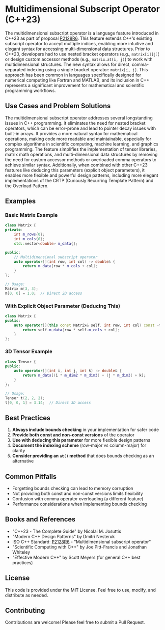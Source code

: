# Multidimensional Subscript Operator (C++23)

The multidimensional subscript operator is a language feature introduced in C++23 as part of proposal [P2128R6](https://gcc.gnu.org/bugzilla/show_bug.cgi?id=102611). This feature
extends C++'s existing subscript operator to accept multiple indices, enabling more intuitive and elegant syntax for accessing
multi-dimensional data structures. Prior to C++23, developers had to use nested bracket operators (e.g., `matrix[i][j]`) or
design custom accessor methods (e.g., `matrix.at(i, j)`) to work with multidimensional structures. The new syntax allows for
direct, comma-separated indexing using a single bracket operator: `matrix[i, j]`. This approach has been common in languages
specifically designed for numerical computing like Fortran and MATLAB, and its inclusion in C++ represents a significant
improvement for mathematical and scientific programming workflows.

## Use Cases and Problem Solutions

The multidimensional subscript operator addresses several longstanding issues in C++ programming. It eliminates the need for
nested bracket operators, which can be error-prone and lead to pointer decay issues with built-in arrays. It provides a more
natural syntax for mathematical operations, making code more readable and maintainable, especially for complex algorithms in
scientific computing, machine learning, and graphics programming. The feature simplifies the implementation of tensor libraries,
matrix math operations, and multi-dimensional data structures by removing the need for custom accessor methods or overloaded
comma operators to achieve similar syntax. Additionally, when combined with other C++23 features like deducing this
parameters (explicit object parameters), it enables more flexible and powerful design patterns, including more elegant
implementations of the CRTP (Curiously Recurring Template Pattern) and the Overload Pattern.

## Examples

### Basic Matrix Example

```cpp
class Matrix {
private:
    int m_rows{0};
    int m_cols{0};
    std::vector<double> m_data{};

public:
    // Multidimensional subscript operator
    auto operator[](int row, int col) -> double& {
        return m_data[row * m_cols + col];
    }
};

// Usage:
Matrix m(3, 3);
m[0, 0] = 1.0;  // Direct 2D access
```

### With Explicit Object Parameter (Deducing This)

```cpp
class Matrix {
public:
    auto operator[](this const Matrix& self, int row, int col) const -> const double& {
        return self.m_data[row * self.m_cols + col];
    }
};
```

### 3D Tensor Example

```cpp
class Tensor {
public:
    auto operator[](int i, int j, int k) -> double& {
        return m_data[(i * m_dim2 * m_dim3) + (j * m_dim3) + k];
    }
};

// Usage:
Tensor t(2, 2, 2);
t[0, 0, 1] = 3.14;  // Direct 3D access
```

## Best Practices

1. **Always include bounds checking** in your implementation for safer code
2. **Provide both const and non-const versions** of the operator
3. **Use with deducing this parameter** for more flexible design patterns
4. **Document the indexing scheme** (row-major vs column-major) for clarity
5. **Consider providing an `at()` method** that does bounds checking as an alternative

## Common Pitfalls

- Forgetting bounds checking can lead to memory corruption
- Not providing both const and non-const versions limits flexibility
- Confusion with comma operator overloading (a different feature)
- Performance considerations when implementing bounds checking

## Books and References

- "C++23 - The Complete Guide" by Nicolai M. Josuttis
- "Modern C++ Design Patterns" by Dmitri Nesteruk
- ISO C++ Standard: [P2128R6](https://github.com/cplusplus/papers/issues/845) - "Multidimensional subscript operator"
- "Scientific Computing with C++" by Joe Pitt-Francis and Jonathan Whiteley
- "Effective Modern C++" by Scott Meyers (for general C++ best practices)

## License
This code is provided under the MIT License. Feel free to use, modify, and distribute as needed.

## Contributing
Contributions are welcome! Please feel free to submit a Pull Request.